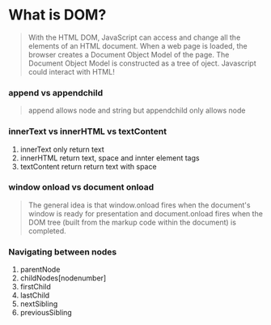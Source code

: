 # What is DOM?

> With the HTML DOM, JavaScript can access and change all the elements of an HTML document. When a web page is loaded, the browser creates a Document Object Model of the page. The Document Object Model is constructed as a tree of oject. Javascript could interact with HTML!

### append vs appendchild

> append allows node and string but appendchild only allows node

### innerText vs innerHTML vs textContent

1. innerText only return text
2. innerHTML return text, space and innter element tags
3. textContent return return text with space

### window onload vs document onload

> The general idea is that window.onload fires when the document's window is ready for presentation and document.onload fires when the DOM tree (built from the markup code within the document) is completed.

### Navigating between nodes

1. parentNode
2. childNodes[nodenumber]
3. firstChild
4. lastChild
5. nextSibling
6. previousSibling

